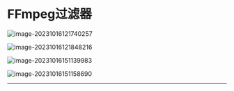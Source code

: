 # FFmpeg过滤器

![image-20231016121740257](https://my-figures.oss-cn-beijing.aliyuncs.com/Figures/image-20231016121740257.png)

![image-20231016121848216](https://my-figures.oss-cn-beijing.aliyuncs.com/Figures/image-20231016121848216.png)

![image-20231016151139983](https://my-figures.oss-cn-beijing.aliyuncs.com/Figures/image-20231016151139983.png)

![image-20231016151158690](https://my-figures.oss-cn-beijing.aliyuncs.com/Figures/image-20231016151158690.png)

-------------

 